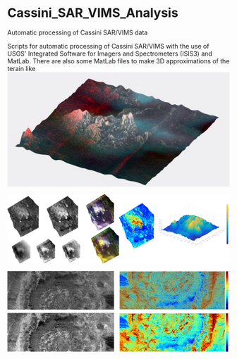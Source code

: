 # Cassini_SAR_VIMS_Analysis
Automatic processing of Cassini SAR/VIMS data


Scripts for automatic processing of Cassini SAR/VIMS with the use of USGS' Integrated Software for Imagers and Spectrometers (ISIS3) and MatLab. There are also some MatLab files to make 3D approximations of the terain like 
[![THIS ONE !!!](Sotra.PNG)](https://www.youtube.com/watch?v=7sxKkINc6x0&feature=youtu.be)

![Alt text](tortola.png?raw=true "Optional Title")

![Alt text](Menrva.png?raw=true "Optional Title")
